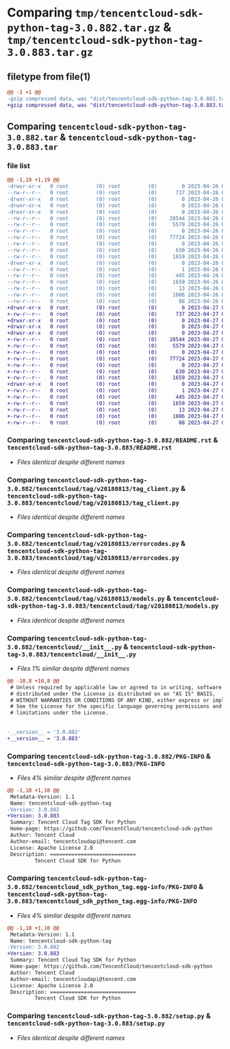 # Comparing `tmp/tencentcloud-sdk-python-tag-3.0.882.tar.gz` & `tmp/tencentcloud-sdk-python-tag-3.0.883.tar.gz`

## filetype from file(1)

```diff
@@ -1 +1 @@
-gzip compressed data, was "dist/tencentcloud-sdk-python-tag-3.0.882.tar", last modified: Wed Apr 26 03:46:09 2023, max compression
+gzip compressed data, was "dist/tencentcloud-sdk-python-tag-3.0.883.tar", last modified: Thu Apr 27 00:48:52 2023, max compression
```

## Comparing `tencentcloud-sdk-python-tag-3.0.882.tar` & `tencentcloud-sdk-python-tag-3.0.883.tar`

### file list

```diff
@@ -1,19 +1,19 @@
-drwxr-xr-x   0 root         (0) root         (0)        0 2023-04-26 03:46:09.000000 tencentcloud-sdk-python-tag-3.0.882/
--rw-r--r--   0 root         (0) root         (0)      737 2023-04-26 03:46:09.000000 tencentcloud-sdk-python-tag-3.0.882/README.rst
-drwxr-xr-x   0 root         (0) root         (0)        0 2023-04-26 03:46:09.000000 tencentcloud-sdk-python-tag-3.0.882/tencentcloud/
-drwxr-xr-x   0 root         (0) root         (0)        0 2023-04-26 03:46:09.000000 tencentcloud-sdk-python-tag-3.0.882/tencentcloud/tag/
-drwxr-xr-x   0 root         (0) root         (0)        0 2023-04-26 03:46:09.000000 tencentcloud-sdk-python-tag-3.0.882/tencentcloud/tag/v20180813/
--rw-r--r--   0 root         (0) root         (0)    28544 2023-04-26 03:46:09.000000 tencentcloud-sdk-python-tag-3.0.882/tencentcloud/tag/v20180813/tag_client.py
--rw-r--r--   0 root         (0) root         (0)     5579 2023-04-26 03:46:09.000000 tencentcloud-sdk-python-tag-3.0.882/tencentcloud/tag/v20180813/errorcodes.py
--rw-r--r--   0 root         (0) root         (0)        0 2023-04-26 03:46:09.000000 tencentcloud-sdk-python-tag-3.0.882/tencentcloud/tag/v20180813/__init__.py
--rw-r--r--   0 root         (0) root         (0)    77724 2023-04-26 03:46:09.000000 tencentcloud-sdk-python-tag-3.0.882/tencentcloud/tag/v20180813/models.py
--rw-r--r--   0 root         (0) root         (0)        0 2023-04-26 03:46:09.000000 tencentcloud-sdk-python-tag-3.0.882/tencentcloud/tag/__init__.py
--rw-r--r--   0 root         (0) root         (0)      630 2023-04-26 03:46:09.000000 tencentcloud-sdk-python-tag-3.0.882/tencentcloud/__init__.py
--rw-r--r--   0 root         (0) root         (0)     1659 2023-04-26 03:46:09.000000 tencentcloud-sdk-python-tag-3.0.882/PKG-INFO
-drwxr-xr-x   0 root         (0) root         (0)        0 2023-04-26 03:46:09.000000 tencentcloud-sdk-python-tag-3.0.882/tencentcloud_sdk_python_tag.egg-info/
--rw-r--r--   0 root         (0) root         (0)        1 2023-04-26 03:46:09.000000 tencentcloud-sdk-python-tag-3.0.882/tencentcloud_sdk_python_tag.egg-info/dependency_links.txt
--rw-r--r--   0 root         (0) root         (0)      445 2023-04-26 03:46:09.000000 tencentcloud-sdk-python-tag-3.0.882/tencentcloud_sdk_python_tag.egg-info/SOURCES.txt
--rw-r--r--   0 root         (0) root         (0)     1659 2023-04-26 03:46:09.000000 tencentcloud-sdk-python-tag-3.0.882/tencentcloud_sdk_python_tag.egg-info/PKG-INFO
--rw-r--r--   0 root         (0) root         (0)       13 2023-04-26 03:46:09.000000 tencentcloud-sdk-python-tag-3.0.882/tencentcloud_sdk_python_tag.egg-info/top_level.txt
--rw-r--r--   0 root         (0) root         (0)     1006 2023-04-26 03:46:09.000000 tencentcloud-sdk-python-tag-3.0.882/setup.py
--rw-r--r--   0 root         (0) root         (0)       88 2023-04-26 03:46:09.000000 tencentcloud-sdk-python-tag-3.0.882/setup.cfg
+drwxr-xr-x   0 root         (0) root         (0)        0 2023-04-27 00:48:52.000000 tencentcloud-sdk-python-tag-3.0.883/
+-rw-r--r--   0 root         (0) root         (0)      737 2023-04-27 00:48:52.000000 tencentcloud-sdk-python-tag-3.0.883/README.rst
+drwxr-xr-x   0 root         (0) root         (0)        0 2023-04-27 00:48:52.000000 tencentcloud-sdk-python-tag-3.0.883/tencentcloud/
+drwxr-xr-x   0 root         (0) root         (0)        0 2023-04-27 00:48:52.000000 tencentcloud-sdk-python-tag-3.0.883/tencentcloud/tag/
+drwxr-xr-x   0 root         (0) root         (0)        0 2023-04-27 00:48:52.000000 tencentcloud-sdk-python-tag-3.0.883/tencentcloud/tag/v20180813/
+-rw-r--r--   0 root         (0) root         (0)    28544 2023-04-27 00:48:52.000000 tencentcloud-sdk-python-tag-3.0.883/tencentcloud/tag/v20180813/tag_client.py
+-rw-r--r--   0 root         (0) root         (0)     5579 2023-04-27 00:48:52.000000 tencentcloud-sdk-python-tag-3.0.883/tencentcloud/tag/v20180813/errorcodes.py
+-rw-r--r--   0 root         (0) root         (0)        0 2023-04-27 00:48:52.000000 tencentcloud-sdk-python-tag-3.0.883/tencentcloud/tag/v20180813/__init__.py
+-rw-r--r--   0 root         (0) root         (0)    77724 2023-04-27 00:48:52.000000 tencentcloud-sdk-python-tag-3.0.883/tencentcloud/tag/v20180813/models.py
+-rw-r--r--   0 root         (0) root         (0)        0 2023-04-27 00:48:52.000000 tencentcloud-sdk-python-tag-3.0.883/tencentcloud/tag/__init__.py
+-rw-r--r--   0 root         (0) root         (0)      630 2023-04-27 00:48:52.000000 tencentcloud-sdk-python-tag-3.0.883/tencentcloud/__init__.py
+-rw-r--r--   0 root         (0) root         (0)     1659 2023-04-27 00:48:52.000000 tencentcloud-sdk-python-tag-3.0.883/PKG-INFO
+drwxr-xr-x   0 root         (0) root         (0)        0 2023-04-27 00:48:52.000000 tencentcloud-sdk-python-tag-3.0.883/tencentcloud_sdk_python_tag.egg-info/
+-rw-r--r--   0 root         (0) root         (0)        1 2023-04-27 00:48:52.000000 tencentcloud-sdk-python-tag-3.0.883/tencentcloud_sdk_python_tag.egg-info/dependency_links.txt
+-rw-r--r--   0 root         (0) root         (0)      445 2023-04-27 00:48:52.000000 tencentcloud-sdk-python-tag-3.0.883/tencentcloud_sdk_python_tag.egg-info/SOURCES.txt
+-rw-r--r--   0 root         (0) root         (0)     1659 2023-04-27 00:48:52.000000 tencentcloud-sdk-python-tag-3.0.883/tencentcloud_sdk_python_tag.egg-info/PKG-INFO
+-rw-r--r--   0 root         (0) root         (0)       13 2023-04-27 00:48:52.000000 tencentcloud-sdk-python-tag-3.0.883/tencentcloud_sdk_python_tag.egg-info/top_level.txt
+-rw-r--r--   0 root         (0) root         (0)     1006 2023-04-27 00:48:52.000000 tencentcloud-sdk-python-tag-3.0.883/setup.py
+-rw-r--r--   0 root         (0) root         (0)       88 2023-04-27 00:48:52.000000 tencentcloud-sdk-python-tag-3.0.883/setup.cfg
```

### Comparing `tencentcloud-sdk-python-tag-3.0.882/README.rst` & `tencentcloud-sdk-python-tag-3.0.883/README.rst`

 * *Files identical despite different names*

### Comparing `tencentcloud-sdk-python-tag-3.0.882/tencentcloud/tag/v20180813/tag_client.py` & `tencentcloud-sdk-python-tag-3.0.883/tencentcloud/tag/v20180813/tag_client.py`

 * *Files identical despite different names*

### Comparing `tencentcloud-sdk-python-tag-3.0.882/tencentcloud/tag/v20180813/errorcodes.py` & `tencentcloud-sdk-python-tag-3.0.883/tencentcloud/tag/v20180813/errorcodes.py`

 * *Files identical despite different names*

### Comparing `tencentcloud-sdk-python-tag-3.0.882/tencentcloud/tag/v20180813/models.py` & `tencentcloud-sdk-python-tag-3.0.883/tencentcloud/tag/v20180813/models.py`

 * *Files identical despite different names*

### Comparing `tencentcloud-sdk-python-tag-3.0.882/tencentcloud/__init__.py` & `tencentcloud-sdk-python-tag-3.0.883/tencentcloud/__init__.py`

 * *Files 1% similar despite different names*

```diff
@@ -10,8 +10,8 @@
 # Unless required by applicable law or agreed to in writing, software
 # distributed under the License is distributed on an "AS IS" BASIS,
 # WITHOUT WARRANTIES OR CONDITIONS OF ANY KIND, either express or implied.
 # See the License for the specific language governing permissions and
 # limitations under the License.
 
 
-__version__ = '3.0.882'
+__version__ = '3.0.883'
```

### Comparing `tencentcloud-sdk-python-tag-3.0.882/PKG-INFO` & `tencentcloud-sdk-python-tag-3.0.883/PKG-INFO`

 * *Files 4% similar despite different names*

```diff
@@ -1,10 +1,10 @@
 Metadata-Version: 1.1
 Name: tencentcloud-sdk-python-tag
-Version: 3.0.882
+Version: 3.0.883
 Summary: Tencent Cloud Tag SDK for Python
 Home-page: https://github.com/TencentCloud/tencentcloud-sdk-python
 Author: Tencent Cloud
 Author-email: tencentcloudapi@tencent.com
 License: Apache License 2.0
 Description: ============================
         Tencent Cloud SDK for Python
```

### Comparing `tencentcloud-sdk-python-tag-3.0.882/tencentcloud_sdk_python_tag.egg-info/PKG-INFO` & `tencentcloud-sdk-python-tag-3.0.883/tencentcloud_sdk_python_tag.egg-info/PKG-INFO`

 * *Files 4% similar despite different names*

```diff
@@ -1,10 +1,10 @@
 Metadata-Version: 1.1
 Name: tencentcloud-sdk-python-tag
-Version: 3.0.882
+Version: 3.0.883
 Summary: Tencent Cloud Tag SDK for Python
 Home-page: https://github.com/TencentCloud/tencentcloud-sdk-python
 Author: Tencent Cloud
 Author-email: tencentcloudapi@tencent.com
 License: Apache License 2.0
 Description: ============================
         Tencent Cloud SDK for Python
```

### Comparing `tencentcloud-sdk-python-tag-3.0.882/setup.py` & `tencentcloud-sdk-python-tag-3.0.883/setup.py`

 * *Files identical despite different names*


